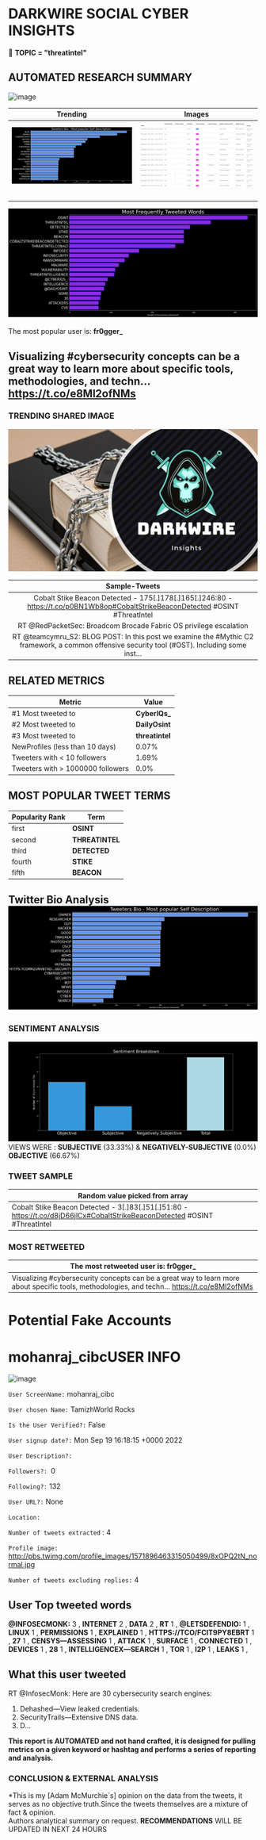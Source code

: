 # DARKWIRE SOCIAL CYBER INSIGHTS 
&#x1F34E; **TOPIC = "threatintel"**

## AUTOMATED RESEARCH SUMMARY
  ![image](darkLogo.png)   

|  Trending  |   Images | 
:-------------------------:|:-------------------------:
|  ![image](assets/threatintel/imageFile1.jpg)     <img width=200/> | ![image](assets/threatintel/imageFile2.jpg) <img width=200/> |   
 
 
![image](assets/threatintel/TWEETS.png)
<br></br>
The most popular user is: **fr0gger_**  
 

## Visualizing #cybersecurity concepts can be a great way to learn more about specific tools, methodologies, and techn… https://t.co/e8Ml2ofNMs 

  




### TRENDING SHARED IMAGE

![image](assets/threatintel/twitterPostedImage.png)



|                **Sample-Tweets**        |
| :-------------: |
| Cobalt Stike Beacon Detected - 175[.]178[.]165[.]246:80 - https://t.co/p0BN1Wb8op#CobaltStrikeBeaconDetected #OSINT #ThreatIntel |
| RT @RedPacketSec: Broadcom Brocade Fabric OS privilege escalation | CVE-2022-33180 - https://t.co/DuUDX61JdD#CVE #Vulnerability #OSINT #T… |
| RT @teamcymru_S2: BLOG POST: In this post we examine the #Mythic C2 framework, a common offensive security tool (#OST). Including some inst… |

## RELATED METRICS<br>
| Metric | Value |
| ------------- | ------------- |
| #1 Most tweeted to  | **CyberIQs_** |
| #2 Most tweeted to  | **DailyOsint** |
| #3 Most tweeted to  | **threatintel** |
| NewProfiles (less than 10 days) | 0.07%  |
| Tweeters with < 10 followers  | 1.69%|
| Tweeters with > 1000000 followers  | 0.0%  |



## MOST POPULAR TWEET TERMS 


| Popularity Rank  | Term |
| ------------- | ------------- |
| first  | **OSINT**  |
| second  | **THREATINTEL**  |
| third  | **DETECTED** |
| fourth  | **STIKE**  |
| fifth  | **BEACON**  |


## Twitter Bio Analysis![image](assets/threatintel/BIO.png)
### SENTIMENT ANALYSIS
![image](assets/threatintel/sentiment.png)
VIEWS WERE : **SUBJECTIVE**  (33.33%) & **NEGATIVELY-SUBJECTIVE** (0.0%) **OBJECTIVE** (66.67%)

### TWEET SAMPLE 
| Random value picked from array |
| ------------- |
|Cobalt Stike Beacon Detected - 3[.]83[.]51[.]51:80 - https://t.co/d8jD66jlCx#CobaltStrikeBeaconDetected #OSINT #ThreatIntel |

### MOST RETWEETED 

| The most retweeted user is: **fr0gger_**  |
| ------------- |
| Visualizing #cybersecurity concepts can be a great way to learn more about specific tools, methodologies, and techn… https://t.co/e8Ml2ofNMs |

# Potential Fake Accounts
 
# mohanraj_cibcUSER INFO
![image](http://pbs.twimg.com/profile_images/1571896463315050499/8xOPQ2tN_normal.jpg)
 
`User ScreenName:` mohanraj_cibc 
 
`User chosen Name:` TamizhWorld Rocks 
 
`Is the User Verified?:` False 
 
`User signup date?:` Mon Sep 19 16:18:15 +0000 2022 
 
`User Description?:`  
 
`Followers?: `0 
 
`Following?:` 132 
 
`User URL?:` None 
 
`Location:`  
 
`Number of tweets extracted`  : 4 
 
`Profile image:` http://pbs.twimg.com/profile_images/1571896463315050499/8xOPQ2tN_normal.jpg 
 
`Number of tweets excluding replies:` 4 
 

 

 
## User Top tweeted words 
 
**@INFOSECMONK:** 3 , **INTERNET** 2 , **DATA** 2 , **RT** 1 , **@LETSDEFENDIO:** 1 , **LINUX** 1 , **PERMISSIONS** 1 , **EXPLAINED** 1 , **HTTPS://TCO/FCIT9PY8EBRT** 1 , **27** 1 , **CENSYS—ASSESSING** 1 , **ATTACK** 1 , **SURFACE** 1 , **CONNECTED** 1 , **DEVICES** 1 , **28** 1 , **INTELLIGENCEX—SEARCH** 1 , **TOR** 1 , **I2P** 1 , **LEAKS** 1 , 
 
## What this user tweeted
 
RT @InfosecMonk: Here are 30 cybersecurity search engines:

1. Dehashed—View leaked credentials.
2. SecurityTrails—Extensive DNS data.
3. D…
 

<b> This report is AUTOMATED and not hand crafted, it is designed for pulling metrics on a given keyword or hashtag and performs a series of reporting and analysis.</b>  
### CONCLUSION & EXTERNAL ANALYSIS

*This is my [Adam McMurchie`s] opinion on the data from the tweets, it serves as no objective truth.Since the tweets themselves are a mixture of fact & opinion.<br>
Authors analytical summary on request.
**RECOMMENDATIONS** WILL BE UPDATED IN NEXT  24 HOURS <br>